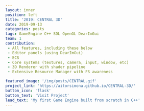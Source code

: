 ```yaml
---
layout: inner
position: left
title: '2019: CENTRAL 3D'
date: 2019-09-13
categories: posts
tags: GameEngine C++ SDL OpenGL DearImGui
team: 1
contribution: 
 - All features, including these below
 - Editor panels (using DearImGui)
 - ECS
 - Core systems (textures, camera, input, window, etc)
 - 3D Renderer with shader pipeline
 - Extensive Resource Manager with FS awareness 

featured_image: '/img/posts/CENTRAL.gif'
project_link: 'https://aitorsimona.github.io/CENTRAL-3D/'
button_icon: 'flask'
button_text: 'Visit Project'
lead_text: 'My first Game Engine built from scratch in C++'
---
```

